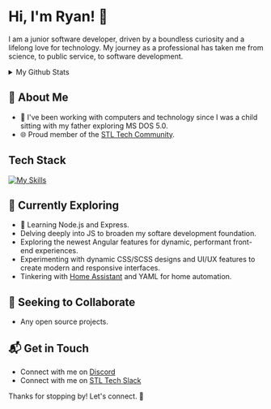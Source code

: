 # Hi, I'm Ryan! 👋

I am a junior software developer, driven by a boundless curiosity and a lifelong love for technology. My journey as a professional has taken me from science, to public service, to software development.

<details>
  <summary>My Github Stats</summary>
  ![becom1ng's Stats](https://github-readme-stats.vercel.app/api?username=becom1ng&theme=vue-dark&show_icons=true&hide_border=true&count_private=true)
</details>

## 🚀 About Me

- 🔭 I've been working with computers and technology since I was a child sitting with my father exploring MS DOS 5.0.
- 🌐 Proud member of the [STL Tech Community](https://stltech.org/).

## Tech Stack
[![My Skills](https://skillicons.dev/icons?i=angular,html,css,sass,js,ts,cs,dotnet,docker,raspberrypi,netlify,postman&perline=6)](https://skillicons.dev)

## 🌱 Currently Exploring

- 🚀 Learning Node.js and Express.
- Delving deeply into JS to broaden my softare development foundation.
- Exploring the newest Angular features for dynamic, performant front-end experiences.
- Experimenting with dynamic CSS/SCSS designs and UI/UX features to create modern and responsive interfaces.
- Tinkering with [Home Assistant](https://www.home-assistant.io/) and YAML for home automation.

## 👯 Seeking to Collaborate

- Any open source projects.

## 📬 Get in Touch

- Connect with me on [Discord](https://discordapp.com/users/85938510829215744)
- Connect with me on [STL Tech Slack](https://stl-tech.slack.com/team/U061ZNHH0AC)

Thanks for stopping by! Let's connect. 🚀

<!--
**becom1ng/becom1ng** is a ✨ _special_ ✨ repository because its `README.md` (this file) appears on your GitHub profile.

Here are some ideas to get you started:

- 🔭 I’m currently working on ...
- 🌱 I’m currently learning ...
- 👯 I’m looking to collaborate on ...
- 🤔 I’m looking for help with ...
- 💬 Ask me about ...
- 📫 How to reach me: ...
- 😄 Pronouns: ...
- ⚡ Fun fact: ...
-->
